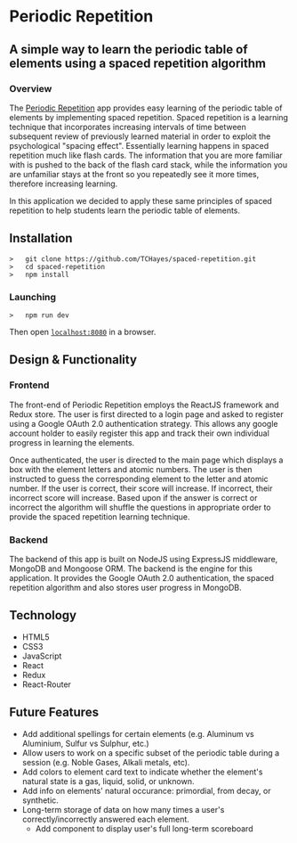 # Periodic Repetition
## A simple way to learn the periodic table of elements using a spaced repetition algorithm

### Overview

The <a href ='http://cryptic-shore-50871.herokuapp.com/'>Periodic Repetition</a> app provides easy learning of the periodic table of elements
by implementing spaced repetition. Spaced repetition is a learning technique
that incorporates increasing intervals of time between subsequent review of
previously learned material in order to exploit the psychological "spacing effect".
Essentially learning happens in spaced repetition much like flash cards. The information
that you are more familiar with is pushed to the back of the flash card stack, while
the information you are unfamiliar stays at the front so you repeatedly see it more times,
therefore increasing learning.

In this application we decided to apply these same principles of spaced repetition
to help students learn the periodic table of elements.

## Installation
```
>   git clone https://github.com/TCHayes/spaced-repetition.git
>   cd spaced-repetition
>   npm install
```

### Launching
```
>   npm run dev
```
Then open [`localhost:8080`](http://localhost:8080) in a browser.

## Design & Functionality

### Frontend

The front-end of Periodic Repetition employs the ReactJS framework and Redux store.
The user is first directed to a login page and asked to register using a Google
OAuth 2.0 authentication strategy. This allows any google account holder to easily
register this app and track their own individual progress in learning the elements.

Once authenticated, the user is directed to the main page which displays a box
with the element letters and atomic numbers. The user is then instructed to guess
the corresponding element to the letter and atomic number. If the user is correct,
their score will increase. If incorrect, their incorrect score will increase.
Based upon if the answer is correct or incorrect the algorithm will shuffle the
questions in appropriate order to provide the spaced repetition learning technique.

### Backend

The backend of this app is built on NodeJS using ExpressJS middleware, MongoDB
and Mongoose ORM. The backend is the engine for this application. It provides
the Google OAuth 2.0 authentication, the spaced repetition algorithm and also
stores user progress in MongoDB.

## Technology
* HTML5
* CSS3
* JavaScript
* React
* Redux
* React-Router

## Future Features
* Add additional spellings for certain elements (e.g. Aluminum vs Aluminium, Sulfur vs Sulphur, etc.)
* Allow users to work on a specific subset of the periodic table during a session (e.g. Noble Gases, Alkali metals, etc).
* Add colors to element card text to indicate whether the element's natural state is a gas, liquid, solid, or unknown.
* Add info on elements' natural occurance: primordial, from decay, or synthetic.
* Long-term storage of data on how many times a user's correctly/incorrectly answered each element.
  * Add component to display user's full long-term scoreboard
